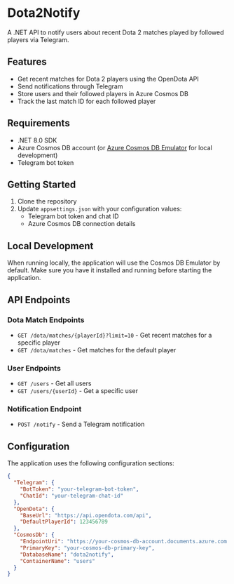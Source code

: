 # Dota2Notify

A .NET API to notify users about recent Dota 2 matches played by followed players via Telegram.

## Features

- Get recent matches for Dota 2 players using the OpenDota API
- Send notifications through Telegram
- Store users and their followed players in Azure Cosmos DB
- Track the last match ID for each followed player

## Requirements

- .NET 8.0 SDK
- Azure Cosmos DB account (or [Azure Cosmos DB Emulator](https://docs.microsoft.com/en-us/azure/cosmos-db/local-emulator) for local development)
- Telegram bot token

## Getting Started

1. Clone the repository
2. Update `appsettings.json` with your configuration values:
   - Telegram bot token and chat ID
   - Azure Cosmos DB connection details

## Local Development

When running locally, the application will use the Cosmos DB Emulator by default. Make sure you have it installed and running before starting the application.

## API Endpoints

### Dota Match Endpoints
- `GET /dota/matches/{playerId}?limit=10` - Get recent matches for a specific player
- `GET /dota/matches` - Get matches for the default player

### User Endpoints
- `GET /users` - Get all users
- `GET /users/{userId}` - Get a specific user

### Notification Endpoint
- `POST /notify` - Send a Telegram notification

## Configuration

The application uses the following configuration sections:

```json
{
  "Telegram": {
    "BotToken": "your-telegram-bot-token",
    "ChatId": "your-telegram-chat-id"
  },
  "OpenDota": {
    "BaseUrl": "https://api.opendota.com/api",
    "DefaultPlayerId": 123456789
  },
  "CosmosDb": {
    "EndpointUri": "https://your-cosmos-db-account.documents.azure.com:443/",
    "PrimaryKey": "your-cosmos-db-primary-key",
    "DatabaseName": "dota2notify",
    "ContainerName": "users"
  }
}
```